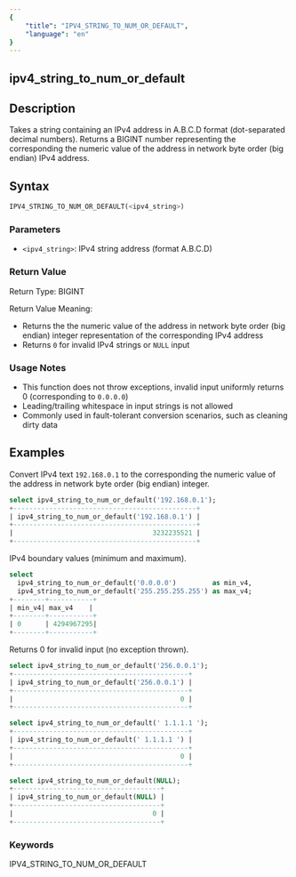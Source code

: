 ```yaml
---
{
    "title": "IPV4_STRING_TO_NUM_OR_DEFAULT",
    "language": "en"
}
---
```


## ipv4_string_to_num_or_default

## Description
Takes a string containing an IPv4 address in A.B.C.D format (dot-separated decimal numbers). Returns a BIGINT number representing the corresponding the numeric value of the address in network byte order (big endian) IPv4 address.

## Syntax
```sql
IPV4_STRING_TO_NUM_OR_DEFAULT(<ipv4_string>)
```

### Parameters
- `<ipv4_string>`: IPv4 string address (format A.B.C.D)

### Return Value
Return Type: BIGINT

Return Value Meaning:
- Returns the the numeric value of the address in network byte order (big endian) integer representation of the corresponding IPv4 address
- Returns `0` for invalid IPv4 strings or `NULL` input

### Usage Notes
- This function does not throw exceptions, invalid input uniformly returns 0 (corresponding to `0.0.0.0`)
- Leading/trailing whitespace in input strings is not allowed
- Commonly used in fault-tolerant conversion scenarios, such as cleaning dirty data

## Examples

Convert IPv4 text `192.168.0.1` to the corresponding the numeric value of the address in network byte order (big endian) integer.
```sql
select ipv4_string_to_num_or_default('192.168.0.1');
+----------------------------------------------+
| ipv4_string_to_num_or_default('192.168.0.1') |
+----------------------------------------------+
|                                   3232235521 |
+----------------------------------------------+
```

IPv4 boundary values (minimum and maximum).
```sql
select
  ipv4_string_to_num_or_default('0.0.0.0')         as min_v4,
  ipv4_string_to_num_or_default('255.255.255.255') as max_v4;
+--------+-----------+
| min_v4| max_v4    |
+--------+-----------+
| 0      | 4294967295|
+--------+-----------+
```

Returns 0 for invalid input (no exception thrown).
```sql
select ipv4_string_to_num_or_default('256.0.0.1');
+--------------------------------------------+
| ipv4_string_to_num_or_default('256.0.0.1') |
+--------------------------------------------+
|                                          0 |
+--------------------------------------------+

select ipv4_string_to_num_or_default(' 1.1.1.1 ');
+--------------------------------------------+
| ipv4_string_to_num_or_default(' 1.1.1.1 ') |
+--------------------------------------------+
|                                          0 |
+--------------------------------------------+

select ipv4_string_to_num_or_default(NULL);
+-------------------------------------+
| ipv4_string_to_num_or_default(NULL) |
+-------------------------------------+
|                                   0 |
+-------------------------------------+
```

### Keywords

IPV4_STRING_TO_NUM_OR_DEFAULT
